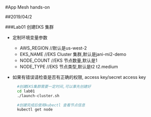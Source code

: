 #App Mesh hands-on

##2019/04/2
 
###Lab01 创建EKS 集群

   * 定制环境变量参数
      * AWS_REGION //默认是us-west-2
      * EKS_NAME //EKS Cluster 集群,默认是jani-mi2-demo
      * NODE_COUNT //EKS 节点数量,默认是1
      * NODE_TYPE  //EKS 节点类型,默认是t2 t2.medium
      
   * 如果有错误请检查是否有正确的权限, access key/secret access key
     
      ```bash
        #创建EKS集群需要一定时间,可以事先创建好
        cd lab01
        ./launch-cluster.sh
        
        #创建完成后使用kubectl 查看节点信息
        kubectl get node
        
        
      ```     
